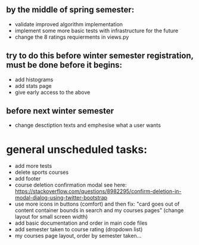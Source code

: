 ## by the middle of spring semester:
* validate improved algorithm implementation
* implement some more basic tests with infrastructure for the future
* change the 8 ratings requierments in views.py

## try to do this before winter semester registration, must be done before it begins:
* add histograms
* add stats page
* give early access to the above

## before next winter semester
* change desctiption texts and emphesise what a user wants

# general unscheduled tasks:
* add more tests
* delete sports courses
* add footer
* course deletion confirmation modal see here:
    https://stackoverflow.com/questions/8982295/confirm-deletion-in-modal-dialog-using-twitter-bootstrap
* use more icons in buttons (comfort) and then fix: "card goes out of content container bounds
                                                     in search and my courses pages" (change layout for small screen width)
* add basic documentation and order in main code files
* add semester taken to course rating (dropdown list)
* my courses page layout, order by semester taken...


